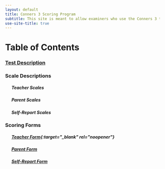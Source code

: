 ```yaml
---
layout: default
title: Conners 3 Scoring Program
subtitle: This site is meant to allow examiners who use the Conners 3 to score responses quickly in place of hand scoring.
use-site-title: true
---
```


# Table of Contents

### [Test Description](https://github.com/ndavis4904/conners_score/blob/main/Test_Description)

### Scale Descriptions

##### &ensp; &ensp; Teacher Scales
##### &ensp; &ensp; Parent Scales
##### &ensp; &ensp; Self-Report Scales

### Scoring Forms

##### &ensp; &ensp; [Teacher Form](https://nicholas4904.shinyapps.io/Conners3_Teacher_Input/){:target="_blank" rel="noopener"}
##### &ensp; &ensp; [Parent Form](https://nicholas4904.shinyapps.io/Parent_Input/)
##### &ensp; &ensp; [Self-Report Form](https://nicholas4904.shinyapps.io/SelfReport_Input/)


